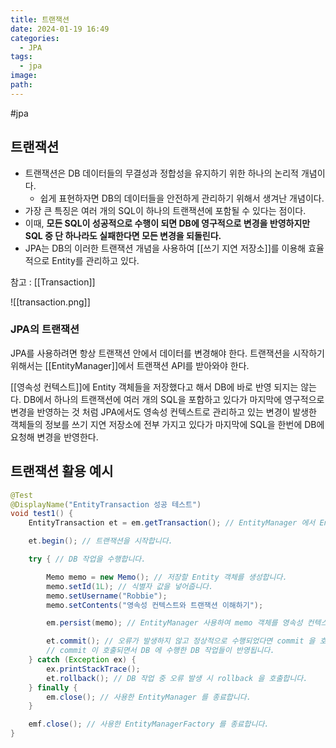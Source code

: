 ```yaml
---
title: 트랜잭션
date: 2024-01-19 16:49
categories:
  - JPA
tags:
  - jpa
image: 
path:
---
```

#jpa 

## 트랜잭션
- 트랜잭션은 DB 데이터들의 무결성과 정합성을 유지하기 위한 하나의 논리적 개념이다.
    - 쉽게 표현하자면 DB의 데이터들을 안전하게 관리하기 위해서 생겨난 개념이다.
- 가장 큰 특징은 여러 개의 SQL이 하나의 트랜잭션에 포함될 수 있다는 점이다.
- 이때, **모든 SQL이 성공적으로 수행이 되면 DB에 영구적으로 변경을 반영하지만 SQL 중 단 하나라도 실패한다면 모든 변경을 되돌린다.**
- JPA는 DB의 이러한 트랜잭션 개념을 사용하여 [[쓰기 지연 저장소]]를 이용해 효율적으로 Entity를 관리하고 있다.

참고 : [[Transaction]]

![[transaction.png]]

### JPA의 트랜잭션
JPA를 사용하려면 항상 트랜잭션 안에서 데이터를 변경해야 한다. 트랜잭션을 시작하기 위해서는 [[EntityManager]]에서 트랜잭션 API를 받아와야 한다.

[[영속성 컨텍스트]]에 Entity 객체들을 저장했다고 해서 DB에 바로 반영 되지는 않는다. DB에서 하나의 트랜잭션에 여러 개의 SQL을 포함하고 있다가 마지막에 영구적으로 변경을 반영하는 것 처럼 JPA에서도 영속성 컨텍스트로 관리하고 있는 변경이 발생한 객체들의 정보를 쓰기 지연 저장소에 전부 가지고 있다가 마지막에 SQL을 한번에 DB에 요청해 변경을 반영한다.

## 트랜잭션 활용 예시

```java
@Test
@DisplayName("EntityTransaction 성공 테스트")
void test1() {
    EntityTransaction et = em.getTransaction(); // EntityManager 에서 EntityTransaction 을 가져옵니다.

    et.begin(); // 트랜잭션을 시작합니다.

    try { // DB 작업을 수행합니다.

        Memo memo = new Memo(); // 저장할 Entity 객체를 생성합니다.
        memo.setId(1L); // 식별자 값을 넣어줍니다.
        memo.setUsername("Robbie");
        memo.setContents("영속성 컨텍스트와 트랜잭션 이해하기");

        em.persist(memo); // EntityManager 사용하여 memo 객체를 영속성 컨텍스트에 저장합니다.

        et.commit(); // 오류가 발생하지 않고 정상적으로 수행되었다면 commit 을 호출합니다.
        // commit 이 호출되면서 DB 에 수행한 DB 작업들이 반영됩니다.
    } catch (Exception ex) {
        ex.printStackTrace();
        et.rollback(); // DB 작업 중 오류 발생 시 rollback 을 호출합니다.
    } finally {
        em.close(); // 사용한 EntityManager 를 종료합니다.
    }

    emf.close(); // 사용한 EntityManagerFactory 를 종료합니다.
}
```